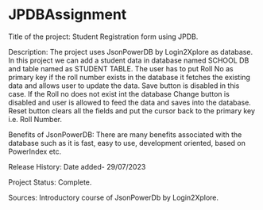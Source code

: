 # JPDBAssignment
Title of the project: Student Registration form using JPDB.


Description: The project uses JsonPowerDB by Login2Xplore as database. In this project we can add a student data in database named SCHOOL DB and table named as STUDENT TABLE. The user has to put Roll No as primary key if the roll number exists in the database it fetches the existing data and allows user to update the data. Save button is disabled in this case. If the Roll no does not exist int the database Change button is disabled and user is allowed to feed the data and saves into the database. Reset button clears all the fields and put the cursor back to the primary key i.e. Roll Number.

Benefits of JsonPowerDB: There are many benefits associated with the database such as it is fast, easy to use, development oriented, based on PowerIndex etc.

Release History: Date added- 29/07/2023

Project Status: Complete.

Sources: Introductory course of JsonPowerDb by Login2Xplore.
